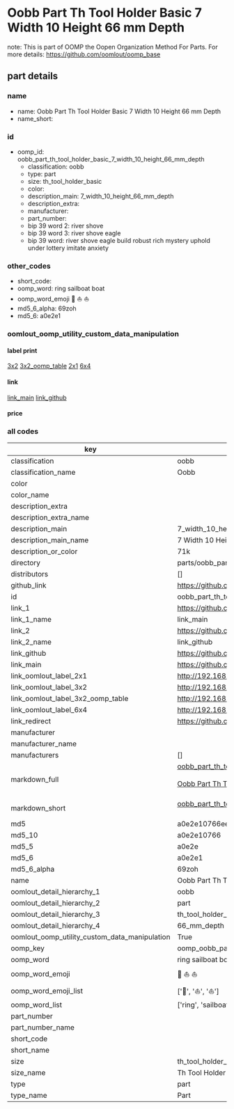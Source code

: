 # Oobb Part Th Tool Holder Basic 7 Width 10 Height 66 mm Depth  

note: This is part of OOMP the Oopen Organization Method For Parts. For more details: https://github.com/oomlout/oomp_base

##  part details
  







### name
* name: Oobb Part Th Tool Holder Basic 7 Width 10 Height 66 mm Depth
* name_short: 
### id
* oomp_id: oobb_part_th_tool_holder_basic_7_width_10_height_66_mm_depth
  * classification: oobb
  * type: part
  * size: th_tool_holder_basic
  * color: 
  * description_main: 7_width_10_height_66_mm_depth
  * description_extra: 
  * manufacturer: 
  * part_number: 
  * bip 39 word 2: river shove
  * bip 39 word 3: river shove eagle
  * bip 39 word: river shove eagle build robust rich mystery uphold under lottery imitate anxiety

### other_codes
* short_code: 
* oomp_word: ring sailboat boat
* oomp_word_emoji :ring: :sailboat: :boat:
* md5_6_alpha: 69zoh
* md5_6: a0e2e1






### oomlout_oomp_utility_custom_data_manipulation
#### label print
[3x2](http://192.168.1.245:1112/?label=oomp%2069zoh)
[3x2_oomp_table](http://192.168.1.108:1112/?label=oomp%2069zoh)
[2x1](http://192.168.1.242:1112/?label=oomp%2069zoh)
[6x4](http://192.168.1.55:1112/?label=oomp%2069zoh)    

#### link

[link_main](https://github.com/oomlout/oomlout_oomp_version_1_messy/tree/main/parts/oobb_part_th_tool_holder_basic_7_width_10_height_66_mm_depth) [link_github](https://github.com/oomlout/oomlout_oomp_version_1_messy/tree/main/parts/oobb_part_th_tool_holder_basic_7_width_10_height_66_mm_depth)                             

#### price







### all codes 
| key | value |  
| --- | --- |  
| classification | oobb |  
| classification_name | Oobb |  
| color |  |  
| color_name |  |  
| description_extra |  |  
| description_extra_name |  |  
| description_main | 7_width_10_height_66_mm_depth |  
| description_main_name | 7 Width 10 Height 66 mm Depth |  
| description_or_color | 71k |  
| directory | parts/oobb_part_th_tool_holder_basic_7_width_10_height_66_mm_depth |  
| distributors | [] |  
| github_link | https://github.com/oomlout/oomlout_oomp_part_src/tree/main/parts/oobb_part_th_tool_holder_basic_7_width_10_height_66_mm_depth |  
| id | oobb_part_th_tool_holder_basic_7_width_10_height_66_mm_depth |  
| link_1 | https://github.com/oomlout/oomlout_oomp_version_1_messy/tree/main/parts/oobb_part_th_tool_holder_basic_7_width_10_height_66_mm_depth |  
| link_1_name | link_main |  
| link_2 | https://github.com/oomlout/oomlout_oomp_version_1_messy/tree/main/parts/oobb_part_th_tool_holder_basic_7_width_10_height_66_mm_depth |  
| link_2_name | link_github |  
| link_github | https://github.com/oomlout/oomlout_oomp_version_1_messy/tree/main/parts/oobb_part_th_tool_holder_basic_7_width_10_height_66_mm_depth |  
| link_main | https://github.com/oomlout/oomlout_oomp_version_1_messy/tree/main/parts/oobb_part_th_tool_holder_basic_7_width_10_height_66_mm_depth |  
| link_oomlout_label_2x1 | http://192.168.1.242:1112/?label=oomp%2069zoh |  
| link_oomlout_label_3x2 | http://192.168.1.245:1112/?label=oomp%2069zoh |  
| link_oomlout_label_3x2_oomp_table | http://192.168.1.108:1112/?label=oomp%2069zoh |  
| link_oomlout_label_6x4 | http://192.168.1.55:1112/?label=oomp%2069zoh |  
| link_redirect | https://github.com/oomlout/oomlout_oomp_version_1_messy/tree/main/parts/oobb_part_th_tool_holder_basic_7_width_10_height_66_mm_depth |  
| manufacturer |  |  
| manufacturer_name |  |  
| manufacturers | [] |  
| markdown_full | [oobb_part_th_tool_holder_basic_7_width_10_height_66_mm_depth](none)<br>[](none)<br>[Oobb Part Th Tool Holder Basic 7 Width 10 Height 66 Mm Depth](none)<br><br> |  
| markdown_short | [oobb_part_th_tool_holder_basic_7_width_10_height_66_mm_depth](none)<br><br> |  
| md5 | a0e2e10766eed24ee55da1dc8a31c5d6 |  
| md5_10 | a0e2e10766 |  
| md5_5 | a0e2e |  
| md5_6 | a0e2e1 |  
| md5_6_alpha | 69zoh |  
| name | Oobb Part Th Tool Holder Basic 7 Width 10 Height 66 mm Depth |  
| oomlout_detail_hierarchy_1 | oobb |  
| oomlout_detail_hierarchy_2 | part |  
| oomlout_detail_hierarchy_3 | th_tool_holder_basic |  
| oomlout_detail_hierarchy_4 | 66_mm_depth |  
| oomlout_oomp_utility_custom_data_manipulation | True |  
| oomp_key | oomp_oobb_part_th_tool_holder_basic_7_width_10_height_66_mm_depth |  
| oomp_word | ring sailboat boat |  
| oomp_word_emoji | :ring: :sailboat: :boat: |  
| oomp_word_emoji_list | [':ring:', ':sailboat:', ':boat:'] |  
| oomp_word_list | ['ring', 'sailboat', 'boat'] |  
| part_number |  |  
| part_number_name |  |  
| short_code |  |  
| short_name |  |  
| size | th_tool_holder_basic |  
| size_name | Th Tool Holder Basic |  
| type | part |  
| type_name | Part |  
